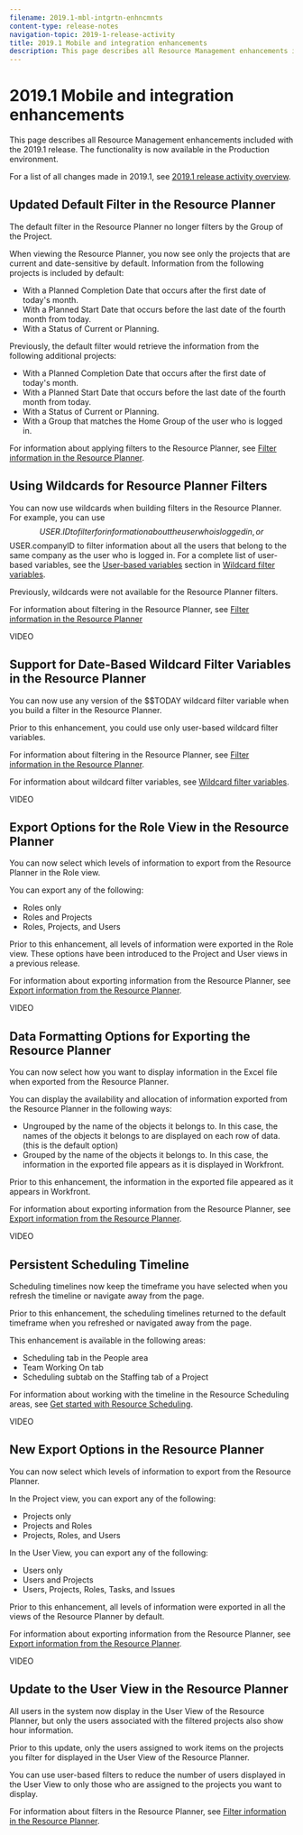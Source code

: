 ```yaml
---
filename: 2019.1-mbl-intgrtn-enhncmnts
content-type: release-notes
navigation-topic: 2019-1-release-activity
title: 2019.1 Mobile and integration enhancements
description: This page describes all Resource Management enhancements included with the 2019.1 release. The functionality is now available in the Production environment.
---
```


# 2019.1 Mobile and integration enhancements

This page describes all Resource Management enhancements included with the 2019.1 release. The functionality is now available in the Production environment.

For a list of all changes made in 2019.1, see [2019.1 release activity overview](../../../../product-announcements/product-releases/quarterly-release-archive/2019.1-release-activity/2019.1-release-activity-overview.md).

## Updated Default Filter in the Resource Planner

The default filter in the Resource Planner no longer filters by the Group of the Project.

When viewing the Resource Planner, you now see only the projects that are current and date-sensitive by default. Information from the following projects is included by default:

* With a Planned Completion Date that occurs after the first date of today's month.
* With a Planned Start Date that occurs before the last date of the fourth month from today.
* With a Status of Current or Planning.

Previously, the default filter would retrieve the information from the following additional projects:

* With a Planned Completion Date that occurs after the first date of today's month.
* With a Planned Start Date that occurs before the last date of the fourth month from today.
* With a Status of Current or Planning.
* With a Group that matches the Home Group of the user who is logged in.

For information about applying filters to the Resource Planner, see [Filter information in the Resource Planner](../../../../resource-mgmt/resource-planning/filter-resource-planner.md).

## Using Wildcards for Resource Planner Filters

You can now use wildcards when building filters in the Resource Planner. For example, you can use $$USER.ID to filter for information about the user who is logged in, or $$USER.companyID to filter information about all the users that belong to the same company as the user who is logged in. For a complete list of user-based variables, see the [User-based variables](../../../../reports-and-dashboards/reports/reporting-elements/understand-wildcard-filter-variables.md#user-based-variables) section in [Wildcard filter variables](../../../../reports-and-dashboards/reports/reporting-elements/understand-wildcard-filter-variables.md).

Previously, wildcards were not available for the Resource Planner filters.

For information about filtering in the Resource Planner, see [Filter information in the Resource Planner](../../../../resource-mgmt/resource-planning/filter-resource-planner.md)

VIDEO

## Support for Date-Based Wildcard Filter Variables in the Resource Planner

You can now use any version of the $$TODAY wildcard filter variable when you build a filter in the Resource Planner.

Prior to this enhancement, you could use only user-based wildcard filter variables.

For information about filtering in the Resource Planner, see [Filter information in the Resource Planner](../../../../resource-mgmt/resource-planning/filter-resource-planner.md).

For information about wildcard filter variables, see [Wildcard filter variables](../../../../reports-and-dashboards/reports/reporting-elements/understand-wildcard-filter-variables.md).

VIDEO

## Export Options for the Role View in the Resource Planner

You can now select which levels of information to export from the Resource Planner in the Role view.

You can export any of the following:

* Roles only
* Roles and Projects
* Roles, Projects, and Users

Prior to this enhancement, all levels of information were exported in the Role view. These options have been introduced to the Project and User views in a previous release.

For information about exporting information from the Resource Planner, see [Export information from the Resource Planner](../../../../resource-mgmt/resource-planning/export-resource-planner.md).

VIDEO

## Data Formatting Options for Exporting the Resource Planner

You can now select how you want to display information in the Excel file when exported from the Resource Planner.

You can display the availability and allocation of information exported from the Resource Planner in the following ways:

* Ungrouped by the name of the objects it belongs to. In this case, the names of the objects it belongs to are displayed on each row of data. (this is the default option)
* Grouped by the name of the objects it belongs to. In this case, the information in the exported file appears as it is displayed in Workfront.

Prior to this enhancement, the information in the exported file appeared as it appears in Workfront.

For information about exporting information from the Resource Planner, see [Export information from the Resource Planner](../../../../resource-mgmt/resource-planning/export-resource-planner.md).

VIDEO

## Persistent Scheduling Timeline

Scheduling timelines now keep the timeframe you have selected when you refresh the timeline or navigate away from the page.

Prior to this enhancement, the scheduling timelines returned to the default timeframe when you refreshed or navigated away from the page.

This enhancement is available in the following areas:

* Scheduling tab in the People area
* Team Working On tab
* Scheduling subtab on the Staffing tab of a Project

For information about working with the timeline in the Resource Scheduling areas, see [Get started with Resource Scheduling](../../../../resource-mgmt/resource-scheduling/get-started-resource-scheduling.md).

VIDEO

## New Export Options in the Resource Planner

You can now select which levels of information to export from the Resource Planner.

In the Project view, you can export any of the following:

* Projects only
* Projects and Roles
* Projects, Roles, and Users

In the User View, you can export any of the following:

* Users only
* Users and Projects
* Users, Projects, Roles, Tasks, and Issues

Prior to this enhancement, all levels of information were exported in all the views of the Resource Planner by default.

For information about exporting information from the Resource Planner, see [Export information from the Resource Planner](../../../../resource-mgmt/resource-planning/export-resource-planner.md).

VIDEO

## Update to the User View in the Resource Planner

All users in the system now display in the User View of the Resource Planner, but only the users associated with the filtered projects also show hour information.

Prior to this update, only the users assigned to work items on the projects you filter for displayed in the User View of the Resource Planner.

You can use user-based filters to reduce the number of users displayed in the User View to only those who are assigned to the projects you want to display.

For information about filters in the Resource Planner, see [Filter information in the Resource Planner](../../../../resource-mgmt/resource-planning/filter-resource-planner.md).
